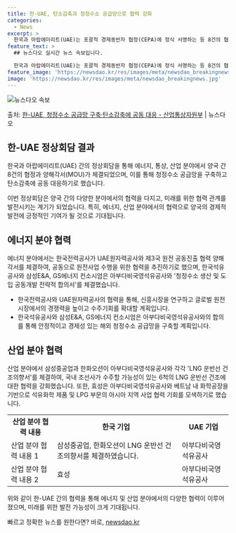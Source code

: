 ```yaml
---
title: 한-UAE, 탄소감축과 청정수소 공급망으로 협력 강화
categories:
  - News
excerpt: >
  한국과 아랍에미리트(UAE)는 포괄적 경제동반자 협정(CEPA)에 정식 서명하는 등 8건의 협정과 양해각서(…
feature_text: >
  ## 뉴스다오 실시간 뉴스 속보입니다.

  한국과 아랍에미리트(UAE)는 포괄적 경제동반자 협정(CEPA)에 정식 서명하는 등 8건의 협정과 양해각서(…
feature_image: 'https://newsdao.kr/res/images/meta/newsdao_breakingnews.jpg'
image: 'https://newsdao.kr/res/images/meta/newsdao_breakingnews.jpg'
---
```


![뉴스다오 속보](https://newsdao.kr/res/images/meta/newsdao_breakingnews.jpg)

<p>출처: <a href="https://newsdao.kr/3972" rel="dofollow">한-UAE, 청정수소 공급망 구축·탄소감축에 공동 대응 - 산업통상자원부</a> | 뉴스다오</p>

<h2 data-ke-size="size26">한-UAE 정상회담 결과</h2>
한국과 아랍에미리트(UAE) 간의 정상회담을 통해 에너지, 통상, 산업 분야에서 양국 간 8건의 협정과 양해각서(MOU)가 체결되었으며, 이를 통해 청정수소 공급망을 구축하고 탄소감축에 공동 대응하기로 했습니다.

<p data-ke-size="size16">이번 정상회담은 양국 간의 다양한 분야에서의 협력을 다지고, 미래를 위한 협력 관계를 발전시키는 계기가 되었습니다. 특히, 에너지, 산업 분야에서의 협력으로 양국의 경제적 발전에 긍정적인 기여가 될 것으로 기대됩니다.</p>

<h2 data-ke-size="size24">에너지 분야 협력</h2>
에너지 분야에서는 한국전력공사가 UAE원자력공사와 제3국 원전 공동진출 협력 양해각서를 체결하여, 공동으로 원전사업 수행을 위한 협력을 추진하기로 했으며, 한국석유공사와 삼성E&A, GS에너지 컨소시엄은 아부다비국영석유공사와 '청정수소 생산 및 도입 공동개발 전략적 합의서'를 체결했습니다.

<ul>
    <li>한국전력공사와 UAE원자력공사의 협력을 통해, 신흥시장을 연구하고 글로벌 원전 시장에서의 경쟁력을 높이고 수주기회를 확대할 계획입니다.</li>
    <li>한국석유공사와 삼성E&A, GS에너지 컨소시엄은 아부다비국영석유공사와의 합의를 통해 안정적이고 경제성 있는 해외 청정수소 공급망을 구축할 계획입니다.</li>
</ul>

<h2 data-ke-size="size24">산업 분야 협력</h2>
산업 분야에서 삼성중공업과 한화오션이 아부다비국영석유공사와 각각 'LNG 운반선 건조의향서'를 체결하여, 국내 조선사가 수주할 가능성이 있는 6척의 LNG 운반선 건조에 대한 협력을 강화했습니다. 또한, 효성은 아부다비국영석유공사와 베트남 내 화학공장을 기반으로 석유화학 제품 및 LPG 부문의 아시아 지역 사업 협력 기회를 모색하기로 했습니다.

<table>
    <tr>
        <td style="text-align: center; height: 17px;"><b>산업 분야 협력 내용</b></td>
        <td style="text-align: center; height: 17px;"><b>한국 기업</b></td>
        <td style="text-align: center; height: 17px;"><b>UAE 기업</b></td>
    </tr>
    <tr>
        <td>산업 분야 협력 내용 1</td>
        <td>삼성중공업, 한화오션이 LNG 운반선 건조의향서를 체결하였습니다.</td>
        <td>아부다비국영석유공사</td>
    </tr>
    <tr>
        <td>산업 분야 협력 내용 2</td>
        <td>효성</td>
        <td>아부다비국영석유공사</td>
    </tr>
</table>

위와 같이 한-UAE 간의 협력을 통해 에너지 및 산업 분야에서의 다양한 협력이 이루어졌으며, 미래를 위한 발전 가능성이 크게 기대됩니다. 

빠르고 정확한 뉴스를 원한다면? 바로, <a href="https://newsdao.kr" rel="dofollow">newsdao.kr</a>


